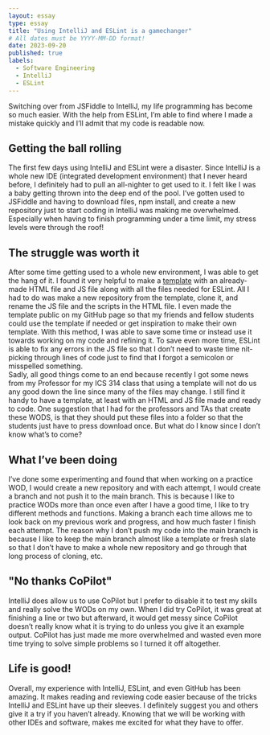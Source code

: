 ```yaml
---
layout: essay
type: essay
title: "Using IntelliJ and ESLint is a gamechanger"
# All dates must be YYYY-MM-DD format!
date: 2023-09-20
published: true
labels:
  - Software Engineering
  - IntelliJ
  - ESLint
---
```


Switching over from JSFiddle to IntelliJ, my life programming has become so much easier. With the help from ESLint, I’m able to find where I made a mistake quickly and I’ll admit that my code is readable now. 

## Getting the ball rolling
The first few days using IntelliJ and ESLint were a disaster. Since IntelliJ is a whole new IDE (integrated development environment) that I never heard before, I definitely had to pull an all-nighter to get used to it. I felt like I was a baby getting thrown into the deep end of the pool. I’ve gotten used to JSFiddle and having to download files, npm install, and create a new repository just to start coding in IntelliJ was making me overwhelmed. Especially when having to finish programming under a time limit, my stress levels were through the roof!

## The struggle was worth it
After some time getting used to a whole new environment, I was able to get the hang of it. I found it very helpful to make a [template](https://github.com/kayleeagorilla/intellij-wod-template) with an already-made HTML file and JS file along with all the files needed for ESLint. All I had to do was make a new repository from the template, clone it, and rename the JS file and the scripts in the HTML file. I even made the template public on my GitHub page so that my friends and fellow students could use the template if needed or get inspiration to make their own template. With this method, I was able to save some time or instead use it towards working on my code and refining it. To save even more time, ESLint is able to fix any errors in the JS file so that I don’t need to waste time nit-picking through lines of code just to find that I forgot a semicolon or misspelled something.  
Sadly, all good things come to an end because recently I got some news from my Professor for my ICS 314 class that using a template will not do us any good down the line since many of the files may change. I still find it handy to have a template, at least with an HTML and JS file made and ready to code. 
One suggestion that I had for the professors and TAs that create these WODS, is that they should put these files into a folder so that the students just have to press download once. But what do I know since I don’t know what’s to come? 

## What I’ve been doing
I’ve done some experimenting and found that when working on a practice WOD, I would create a new repository and with each attempt, I would create a branch and not push it to the main branch. This is because I like to practice WODs more than once even after I have a good time, I like to try different methods and functions. Making a branch each time allows me to look back on my previous work and progress, and how much faster I finish each attempt. The reason why I don’t push my code into the main branch is because I like to keep the main branch almost like a template or fresh slate so that I don’t have to make a whole new repository and go through that long process of cloning, etc. 

## "No thanks CoPilot"
IntelliJ does allow us to use CoPilot but I prefer to disable it to test my skills and really solve the WODs on my own. When I did try CoPilot, it was great at finishing a line or two but afterward, it would get messy since CoPilot doesn’t really know what it is trying to do unless you give it an example output. CoPilot has just made me more overwhelmed and wasted even more time trying to solve simple problems so I turned it off altogether. 

## Life is good!
Overall, my experience with IntelliJ, ESLint, and even GitHub has been amazing. It makes reading and reviewing code easier because of the tricks IntelliJ and ESLint have up their sleeves. I definitely suggest you and others give it a try if you haven’t already. Knowing that we will be working with other IDEs and software, makes me excited for what they have to offer.
